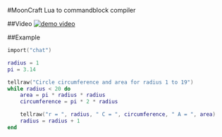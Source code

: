 #MoonCraft
Lua to commandblock compiler

##Video
[![demo video](http://giant.gfycat.com/ZestyTenseBufeo.gif)](http://gfycat.com/ZestyTenseBufeo)

##Example
```lua
import("chat")

radius = 1
pi = 3.14

tellraw("Circle circumference and area for radius 1 to 19")
while radius < 20 do
    area = pi * radius * radius
    circumference = pi * 2 * radius

    tellraw("r = ", radius, " C = ", circumference, " A = ", area)
    radius = radius + 1
end
```
